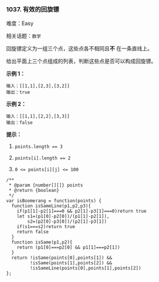 ### 1037. 有效的回旋镖

难度：Easy

相关话题：`数学`

回旋镖定义为一组三个点，这些点各不相同且**不** 在一条直线上。



给出平面上三个点组成的列表，判断这些点是否可以构成回旋镖。







**示例 1：** 



```
输入：[[1,1],[2,3],[3,2]]
输出：true
```


**示例 2：** 



```
输入：[[1,1],[2,2],[3,3]]
输出：false
```






**提示：** 




1.  `points.length == 3` 

2.  `points[i].length == 2` 

3.  `0 <= points[i][j] <= 100` 




```
/**
 * @param {number[][]} points
 * @return {boolean}
 */
var isBoomerang = function(points) {
  function isSameLine(p1,p2,p3){
    if(p1[1]-p2[1]===0 && p2[1]-p3[1]===0)return true
    let s1=(p1[0]-p2[0])/(p1[1]-p2[1]),
        s2=(p2[0]-p3[0])/(p2[1]-p3[1])
    if(s1===s2)return true
    return false
  }
  function isSame(p1,p2){
    return (p1[0]===p2[0] && p1[1]===p2[1])
  }
  return !isSame(points[0],points[1]) && 
         !isSame(points[1],points[2]) && 
         !isSameLine(points[0],points[1],points[2])
};
```

